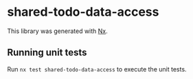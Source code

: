 # shared-todo-data-access

This library was generated with [Nx](https://nx.dev).

## Running unit tests

Run `nx test shared-todo-data-access` to execute the unit tests.
